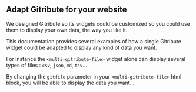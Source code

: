 
## Adapt Gitribute for your website

We designed Gitribute so its widgets could be customized so you could use them to display your own data, the way you like it.

This documentation provides several examples of how a single Gitribute widget could be adapted to display any kind of data you want.

For instance the `<multi-gitribute-file>` widget alone can display several types of files : `csv`, `json`, `md`, `tsv`...

By changing the `gitfile` parameter in your `<multi-gitribute-file>` html block, you will be able to display the data you want...
